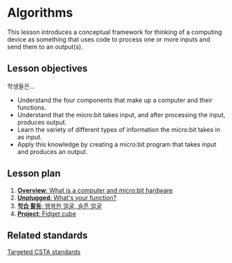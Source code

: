 # Algorithms

This lesson introduces a conceptual framework for thinking of a computing device as something that uses code to process one or more inputs and send them to an output(s).

## Lesson objectives

학생들은...

* Understand the four components that make up a computer and their functions.
* Understand that the micro:bit takes input, and after processing the input, produces output.
* Learn the variety of different types of information the micro:bit takes in as input.
* Apply this knowledge by creating a micro:bit program that takes input and produces an output.

## Lesson plan

1. [**Overview**: What is a computer and micro:bit hardware](/courses/csintro/algorithms/overview)
2. [**Unplugged**: What's your function?](/courses/csintro/algorithms/unplugged)
3. [**학습 활동**: 행복한 얼굴, 슬픈 얼굴](/courses/csintro/algorithms/activity)
4. [**Project**: Fidget cube](/courses/csintro/algorithms/project)

## Related standards

[Targeted CSTA standards](/courses/csintro/algorithms/standards)